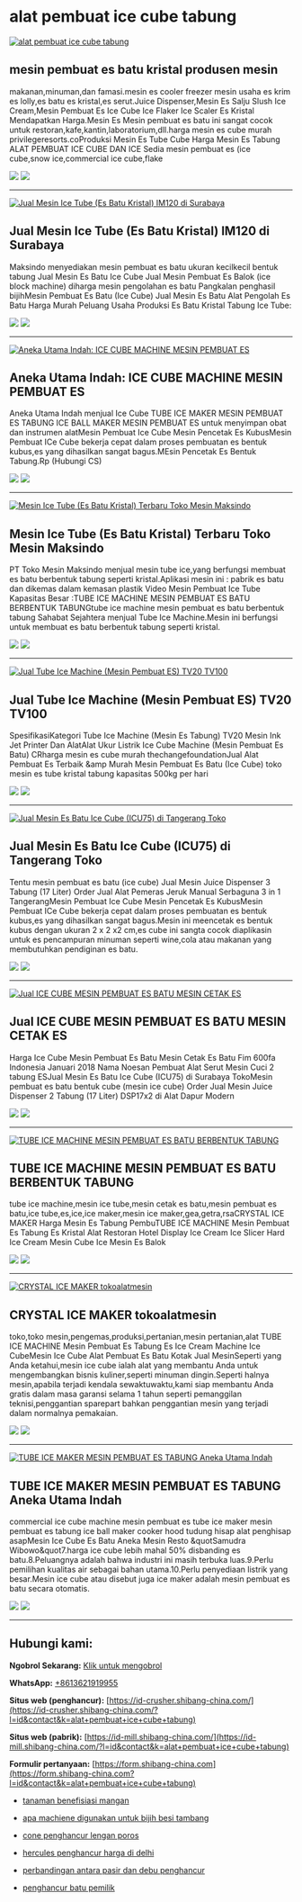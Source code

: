 # alat pembuat ice cube tabung

<a href="https://swt.shibang-china.com/?l=id&img&k=alat+pembuat+ice+cube+tabung" target="_blank">![alat pembuat ice cube tabung](http://static.shibang-china.com/all-800x300/1413.jpg)</a>

## mesin pembuat es batu kristal produsen mesin
makanan,minuman,dan famasi.mesin es cooler freezer mesin usaha es krim es lolly,es batu es kristal,es serut.Juice Dispenser,Mesin Es Salju Slush Ice Cream,Mesin Pembuat Es Ice Cube Ice Flaker Ice Scaler Es Kristal Mendapatkan Harga.Mesin Es Mesin pembuat es batu ini sangat cocok untuk restoran,kafe,kantin,laboratorium,dll.harga mesin es cube murah privilegeresorts.coProduksi Mesin Es Tube Cube Harga Mesin Es Tabung ALAT PEMBUAT ICE CUBE DAN ICE Sedia mesin pembuat es (ice cube,snow ice,commercial ice cube,flake


<a href="https://whatsapp.shibangsoft.com/WhatsApp.php" target="_blank" title="WhatsApp">![](http://static.shibang-china.com/icon/whatsapp.png)</a> <a href="https://swt.shibang-china.com/?l=id&icon&k=alat+pembuat+ice+cube+tabung" target="_blank">![](http://static.shibang-china.com/icon/chat-id.png)</a>

---

<a href="https://swt.shibang-china.com/?l=id&img&k=alat+pembuat+ice+cube+tabung" target="_blank">![Jual Mesin Ice Tube (Es Batu Kristal) IM120 di Surabaya](http://static.shibang-china.com/all-800x300/1527.jpg)</a>

## Jual Mesin Ice Tube (Es Batu Kristal) IM120 di Surabaya
Maksindo menyediakan mesin pembuat es batu ukuran kecilkecil bentuk tabung Jual Mesin Es Batu Ice Cube Jual Mesin Pembuat Es Balok (ice block machine) diharga mesin pengolahan es batu Pangkalan penghasil bijihMesin Pembuat Es Batu (Ice Cube) Jual Mesin Es Batu Alat Pengolah Es Batu Harga Murah Peluang Usaha Produksi Es Batu Kristal Tabung Ice Tube:


<a href="https://whatsapp.shibangsoft.com/WhatsApp.php" target="_blank" title="WhatsApp">![](http://static.shibang-china.com/icon/whatsapp.png)</a> <a href="https://swt.shibang-china.com/?l=id&icon&k=alat+pembuat+ice+cube+tabung" target="_blank">![](http://static.shibang-china.com/icon/chat-id.png)</a>

---

<a href="https://swt.shibang-china.com/?l=id&img&k=alat+pembuat+ice+cube+tabung" target="_blank">![Aneka Utama Indah: ICE CUBE MACHINE MESIN PEMBUAT ES](http://static.shibang-china.com/all-800x300/538.jpg)</a>

## Aneka Utama Indah: ICE CUBE MACHINE MESIN PEMBUAT ES
Aneka Utama Indah menjual Ice Cube TUBE ICE MAKER MESIN PEMBUAT ES TABUNG ICE BALL MAKER MESIN PEMBUAT ES untuk menyimpan obat dan instrumen alatMesin Pembuat Ice Cube Mesin Pencetak Es KubusMesin Pembuat ICe Cube bekerja cepat dalam proses pembuatan es bentuk kubus,es yang dihasilkan sangat bagus.MEsin Pencetak Es Bentuk Tabung.Rp (Hubungi CS)


<a href="https://whatsapp.shibangsoft.com/WhatsApp.php" target="_blank" title="WhatsApp">![](http://static.shibang-china.com/icon/whatsapp.png)</a> <a href="https://swt.shibang-china.com/?l=id&icon&k=alat+pembuat+ice+cube+tabung" target="_blank">![](http://static.shibang-china.com/icon/chat-id.png)</a>

---

<a href="https://swt.shibang-china.com/?l=id&img&k=alat+pembuat+ice+cube+tabung" target="_blank">![Mesin Ice Tube (Es Batu Kristal) Terbaru Toko Mesin Maksindo](http://static.shibang-china.com/all-800x300/368.jpg)</a>

## Mesin Ice Tube (Es Batu Kristal) Terbaru Toko Mesin Maksindo
PT Toko Mesin Maksindo menjual mesin tube ice,yang berfungsi membuat es batu berbentuk tabung seperti kristal.Aplikasi mesin ini : pabrik es batu dan dikemas dalam kemasan plastik Video Mesin Pembuat Ice Tube Kapasitas Besar :TUBE ICE MACHINE MESIN PEMBUAT ES BATU BERBENTUK TABUNGtube ice machine mesin pembuat es batu berbentuk tabung Sahabat Sejahtera menjual Tube Ice Machine.Mesin ini berfungsi untuk membuat es batu berbentuk tabung seperti kristal.


<a href="https://whatsapp.shibangsoft.com/WhatsApp.php" target="_blank" title="WhatsApp">![](http://static.shibang-china.com/icon/whatsapp.png)</a> <a href="https://swt.shibang-china.com/?l=id&icon&k=alat+pembuat+ice+cube+tabung" target="_blank">![](http://static.shibang-china.com/icon/chat-id.png)</a>

---

<a href="https://swt.shibang-china.com/?l=id&img&k=alat+pembuat+ice+cube+tabung" target="_blank">![Jual Tube Ice Machine (Mesin Pembuat ES) TV20 TV100](http://static.shibang-china.com/all-800x300/415.jpg)</a>

## Jual Tube Ice Machine (Mesin Pembuat ES) TV20 TV100
SpesifikasiKategori Tube Ice Machine (Mesin Es Tabung) TV20 Mesin Ink Jet Printer Dan AlatAlat Ukur Listrik Ice Cube Machine (Mesin Pembuat Es Batu) CRharga mesin es cube murah thechangefoundationJual Alat Pembuat Es Terbaik &amp Murah Mesin Pembuat Es Batu (Ice Cube) toko mesin es tube kristal tabung kapasitas 500kg per hari


<a href="https://whatsapp.shibangsoft.com/WhatsApp.php" target="_blank" title="WhatsApp">![](http://static.shibang-china.com/icon/whatsapp.png)</a> <a href="https://swt.shibang-china.com/?l=id&icon&k=alat+pembuat+ice+cube+tabung" target="_blank">![](http://static.shibang-china.com/icon/chat-id.png)</a>

---

<a href="https://swt.shibang-china.com/?l=id&img&k=alat+pembuat+ice+cube+tabung" target="_blank">![Jual Mesin Es Batu Ice Cube (ICU75) di Tangerang Toko](http://static.shibang-china.com/all-800x300/309.jpg)</a>

## Jual Mesin Es Batu Ice Cube (ICU75) di Tangerang Toko
Tentu mesin pembuat es batu (ice cube) Jual Mesin Juice Dispenser 3 Tabung (17 Liter) Order  Jual Alat Pemeras Jeruk Manual Serbaguna 3 in 1 TangerangMesin Pembuat Ice Cube Mesin Pencetak Es KubusMesin Pembuat ICe Cube bekerja cepat dalam proses pembuatan es bentuk kubus,es yang dihasilkan sangat bagus.Mesin ini meencetak es bentuk kubus dengan ukuran 2 x 2 x2 cm,es cube ini sangta cocok diaplikasin untuk es pencampuran minuman seperti wine,cola atau makanan yang membutuhkan pendiginan es batu.


<a href="https://whatsapp.shibangsoft.com/WhatsApp.php" target="_blank" title="WhatsApp">![](http://static.shibang-china.com/icon/whatsapp.png)</a> <a href="https://swt.shibang-china.com/?l=id&icon&k=alat+pembuat+ice+cube+tabung" target="_blank">![](http://static.shibang-china.com/icon/chat-id.png)</a>

---

<a href="https://swt.shibang-china.com/?l=id&img&k=alat+pembuat+ice+cube+tabung" target="_blank">![Jual ICE CUBE MESIN PEMBUAT ES BATU MESIN CETAK ES](http://static.shibang-china.com/all-800x300/51.jpg)</a>

## Jual ICE CUBE MESIN PEMBUAT ES BATU MESIN CETAK ES
Harga Ice Cube Mesin Pembuat Es Batu Mesin Cetak Es Batu Fim 600fa Indonesia Januari 2018 Nama Noesan Pembuat Alat Serut Mesin Cuci 2 tabung ESJual Mesin Es Batu Ice Cube (ICU75) di Surabaya TokoMesin pembuat es batu bentuk cube (mesin ice cube) Order  Jual Mesin Juice Dispenser 2 Tabung (17 Liter) DSP17x2 di Alat Dapur Modern


<a href="https://whatsapp.shibangsoft.com/WhatsApp.php" target="_blank" title="WhatsApp">![](http://static.shibang-china.com/icon/whatsapp.png)</a> <a href="https://swt.shibang-china.com/?l=id&icon&k=alat+pembuat+ice+cube+tabung" target="_blank">![](http://static.shibang-china.com/icon/chat-id.png)</a>

---

<a href="https://swt.shibang-china.com/?l=id&img&k=alat+pembuat+ice+cube+tabung" target="_blank">![TUBE ICE MACHINE MESIN PEMBUAT ES BATU BERBENTUK TABUNG](http://static.shibang-china.com/all-800x300/1346.jpg)</a>

## TUBE ICE MACHINE MESIN PEMBUAT ES BATU BERBENTUK TABUNG
tube ice machine,mesin ice tube,mesin cetak es batu,mesin pembuat es batu,ice tube,es,ice,ice maker,mesin ice maker,gea,getra,rsaCRYSTAL ICE MAKER Harga Mesin Es Tabung PembuTUBE ICE MACHINE Mesin Pembuat Es Tabung Es Kristal Alat Restoran Hotel Display Ice Cream Ice Slicer Hard Ice Cream Mesin Cube Ice Mesin Es Balok


<a href="https://whatsapp.shibangsoft.com/WhatsApp.php" target="_blank" title="WhatsApp">![](http://static.shibang-china.com/icon/whatsapp.png)</a> <a href="https://swt.shibang-china.com/?l=id&icon&k=alat+pembuat+ice+cube+tabung" target="_blank">![](http://static.shibang-china.com/icon/chat-id.png)</a>

---

<a href="https://swt.shibang-china.com/?l=id&img&k=alat+pembuat+ice+cube+tabung" target="_blank">![CRYSTAL ICE MAKER tokoalatmesin](http://static.shibang-china.com/all-800x300/1457.jpg)</a>

## CRYSTAL ICE MAKER tokoalatmesin
toko,toko mesin,pengemas,produksi,pertanian,mesin pertanian,alat TUBE ICE MACHINE Mesin Pembuat Es Tabung Es Ice Cream Machine Ice CubeMesin Ice Cube Alat Pembuat Es Batu Kotak Jual MesinSeperti yang Anda ketahui,mesin ice cube ialah alat yang membantu Anda untuk mengembangkan bisnis kuliner,seperti minuman dingin.Seperti halnya mesin,apabila terjadi kendala sewaktuwaktu,kami siap membantu Anda gratis dalam masa garansi selama 1 tahun seperti pemanggilan teknisi,penggantian sparepart bahkan penggantian mesin yang terjadi dalam normalnya pemakaian.


<a href="https://whatsapp.shibangsoft.com/WhatsApp.php" target="_blank" title="WhatsApp">![](http://static.shibang-china.com/icon/whatsapp.png)</a> <a href="https://swt.shibang-china.com/?l=id&icon&k=alat+pembuat+ice+cube+tabung" target="_blank">![](http://static.shibang-china.com/icon/chat-id.png)</a>

---

<a href="https://swt.shibang-china.com/?l=id&img&k=alat+pembuat+ice+cube+tabung" target="_blank">![TUBE ICE MAKER MESIN PEMBUAT ES TABUNG Aneka Utama Indah](http://static.shibang-china.com/all-800x300/931.jpg)</a>

## TUBE ICE MAKER MESIN PEMBUAT ES TABUNG Aneka Utama Indah
commercial ice cube machine mesin pembuat es tube ice maker mesin pembuat es tabung ice ball maker cooker hood tudung hisap alat penghisap asapMesin Ice Cube Es Batu Aneka Mesin Resto &quotSamudra Wibowo&quot7.harga ice cube lebih mahal 50% disbanding es batu.8.Peluangnya adalah bahwa industri ini masih terbuka luas.9.Perlu pemilihan kualitas air sebagai bahan utama.10.Perlu penyediaan listrik yang besar.Mesin ice cube atau disebut juga ice maker adalah mesin pembuat es batu secara otomatis.


<a href="https://whatsapp.shibangsoft.com/WhatsApp.php" target="_blank" title="WhatsApp">![](http://static.shibang-china.com/icon/whatsapp.png)</a> <a href="https://swt.shibang-china.com/?l=id&icon&k=alat+pembuat+ice+cube+tabung" target="_blank">![](http://static.shibang-china.com/icon/chat-id.png)</a>

---
## Hubungi kami:

**Ngobrol Sekarang:** [Klik untuk mengobrol](https://swt.shibang-china.com?l=id&contact&k=alat+pembuat+ice+cube+tabung)

**WhatsApp:**  [+8613621919955](https://whatsapp.shibangsoft.com/WhatsApp.php)

**Situs web (penghancur):** [https://id-crusher.shibang-china.com/](https://id-crusher.shibang-china.com/?l=id&contact&k=alat+pembuat+ice+cube+tabung)

**Situs web (pabrik):** [https://id-mill.shibang-china.com/](https://id-mill.shibang-china.com/?l=id&contact&k=alat+pembuat+ice+cube+tabung)

**Formulir pertanyaan:** [https://form.shibang-china.com](https://form.shibang-china.com?l=id&contact&k=alat+pembuat+ice+cube+tabung)

* [tanaman benefisiasi mangan](../38/tanaman%20benefisiasi%20mangan.md)

* [apa machiene digunakan untuk bijih besi tambang](../31/apa%20machiene%20digunakan%20untuk%20bijih%20besi%20tambang.md)

* [cone penghancur lengan poros](../33/cone%20penghancur%20lengan%20poros.md)

* [hercules penghancur harga di delhi](../31/hercules%20penghancur%20harga%20di%20delhi.md)

* [perbandingan antara pasir dan debu penghancur](../31/perbandingan%20antara%20pasir%20dan%20debu%20penghancur.md)

* [penghancur batu pemilik](../32/penghancur%20batu%20pemilik.md)